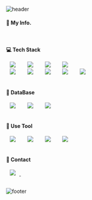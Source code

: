 ![header](https://capsule-render.vercel.app/api?type=Cylinder&color=89ca76&height=10&section=header)



#### 💁 My Info.




</br>

#### 💻 Tech Stack
<div>
    <a>
        <img src="https://img.shields.io/badge/-JAVA-%23007396?style=flat-square&logo=Java&logoColor=white" style="height : auto; margin-left : 10px; margin-right : 10px;"/>
    </a>&nbsp
    <a>
        <img src="https://img.shields.io/badge/-C%2B%2B-%2300599C?style=flat-square&logo=C%2B%2B&logoColor=white" style="height : auto; margin-left : 10px; margin-right : 10px;"/>
    </a>&nbsp
    <a>
        <img src="https://img.shields.io/badge/-Javascript-%23F7DF1E?style=flat-square&logo=javascript&logoColor=white" style="height : auto; margin-left : 10px; margin-right : 10px;"/>
    </a>&nbsp
    <a>
        <img src="https://img.shields.io/badge/-HTML-%23E34F26?style=flat-square&logo=html5&logoColor=white" style="height : auto; margin-left : 10px; margin-right : 10px;"/>
    </a>&nbsp
</div>

<div>
     <a>
        <img src="https://img.shields.io/badge/-CSS-%231572B6?style=flat-square&logo=css3&logoColor=white" style="height : auto; margin-left : 10px; margin-right : 10px;"/>
    </a>&nbsp
    <a>
        <img src="https://img.shields.io/badge/-Spring-%236DB33F?style=flat-square&logo=spring&logoColor=white" style="height : auto; margin-left : 10px; margin-right : 10px;"/>
    </a>&nbsp
    <a>
        <img src="https://img.shields.io/badge/-jQuery-%230769AD?style=flat-square&logo=jQuery&logoColor=white" style="height : auto; margin-left : 10px; margin-right : 10px;"/>
    </a>&nbsp
    <a>
        <img src="https://img.shields.io/badge/-Bootstrap-%237952B3?style=flat-square&logo=Bootstrap&logoColor=white" style="height : auto; margin-left : 10px; margin-right : 10px;"/>
    </a>&nbsp
    <a>
        <img src="https://img.shields.io/badge/-Mybatis-lightgrey?style=flat-square" style="height : auto; margin-left : 10px; margin-right : 10px;"/>
    </a>&nbsp
</div>
</br>

#### 📁 DataBase
<div>
    <a>
        <img src="https://img.shields.io/badge/-OracleSQL-%23F80000?style=flat-square&logo=oracle&logoColor=white" style="height : auto; margin-left : 10px; margin-right : 10px;"/>
    </a>&nbsp
    <a>
        <img src="https://img.shields.io/badge/-MySQL-%234479A1?style=flat-square&logo=Mysql&logoColor=white" style="height : auto; margin-left : 10px; margin-right : 10px;"/>
    </a>&nbsp
    <a>
        <img src="https://img.shields.io/badge/-PostgreSQL-%23336791?style=flat-square&logo=PostgreSQL&logoColor=white" style="height : auto; margin-left : 10px; margin-right : 10px;"/>
    </a>&nbsp
    
</div>
</br>

#### 🔨 Use Tool
<div>
    <a>
        <img src="https://img.shields.io/badge/-Eclipse-%232C2255?style=flat-square&logo=eclipseide&logoColor=white" style="height : auto; margin-left : 10px; margin-right : 10px;"/>
    </a>&nbsp
    <a>
        <img src="https://img.shields.io/badge/-AndroidStudio-%233DDC84?style=flat-square&logo=AndroidStudio&logoColor=white" style="height : auto; margin-left : 10px; margin-right : 10px;"/>
    </a>&nbsp
    <a>
        <img src="https://img.shields.io/badge/-Bootstrap-%237952B3?style=flat-square&logo=Bootstrap&logoColor=white" style="height : auto; margin-left : 10px; margin-right : 10px;"/>
    </a>&nbsp
    <a>
        <img src="https://img.shields.io/badge/-Mybatis-lightgrey?style=flat-square" style="height : auto; margin-left : 10px; margin-right : 10px;"/>
    </a>&nbsp
</div>
</br>

#### 💬 Contact
<div>
    <a href="mailto:pjeeyeon27@gmail.com">
        <img src="https://img.shields.io/badge/-Gmail-%23D14836?style=flat-square&logo=Gmail&logoColor=white" style="height : auto; margin-left : 10px; margin-right : 10px;"/>
    </a>&nbsp
</div>
</br>

![footer](https://capsule-render.vercel.app/api?type=Cylinder&color=89ca76&height=10&section=footer)


